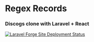 # Regex Records
### Discogs clone with Laravel + React

[![Laravel Forge Site Deployment Status](https://img.shields.io/endpoint?url=https%3A%2F%2Fforge.laravel.com%2Fsite-badges%2F939d21cb-0f11-4803-b476-280d00dd3cd6%3Fdate%3D1%26commit%3D1&style=plastic)](https://forge.laravel.com)

